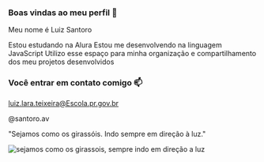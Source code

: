 ### Boas vindas ao meu perfil 🌻
Meu nome é Luiz Santoro

Estou estudando na Alura
Estou me desenvolvendo na linguagem JavaScript
Utilizo esse espaço para minha organização e compartilhamento dos meu projetos desenvolvidos
### Você entrar em contato comigo 📫
luiz.lara.teixeira@Escola.pr.gov.br

@santoro.av

"Sejamos como os girassóis. Indo sempre em direção à luz."

![sejamos como os girassois, sempre indo em direção a luz](https://media.tenor.com/flo46AolzK4AAAAd/good-night.gif)
